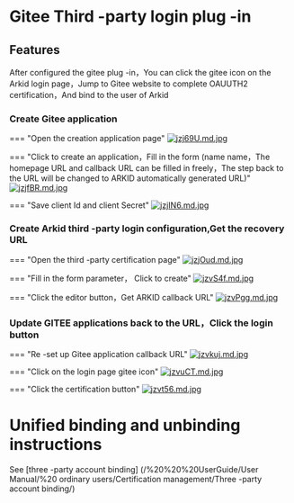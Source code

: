 # Gitee Third -party login plug -in

## Features
After configured the gitee plug -in，You can click the gitee icon on the Arkid login page，Jump to Gitee website to complete OAUUTH2 certification，And bind to the user of Arkid

### Create Gitee application

=== "Open the creation application page"
    [![jzj69U.md.jpg](https://s1.ax1x.com/2022/07/26/jzj69U.md.jpg)](https://imgtu.com/i/jzj69U)

=== "Click to create an application，Fill in the form (name name，The homepage URL and callback URL can be filled in freely，The step back to the URL will be changed to ARKID automatically generated URL)"
    [![jzjfBR.md.jpg](https://s1.ax1x.com/2022/07/26/jzjfBR.md.jpg)](https://imgtu.com/i/jzjfBR)

=== "Save client Id and client Secret"
    [![jzjIN6.md.jpg](https://s1.ax1x.com/2022/07/26/jzjIN6.md.jpg)](https://imgtu.com/i/jzjIN6)

### Create Arkid third -party login configuration,Get the recovery URL

=== "Open the third -party certification page"
    [![jzjOud.md.jpg](https://s1.ax1x.com/2022/07/26/jzjOud.md.jpg)](https://imgtu.com/i/jzjOud)

=== "Fill in the form parameter， Click to create"
    [![jzvS4f.md.jpg](https://s1.ax1x.com/2022/07/26/jzvS4f.md.jpg)](https://imgtu.com/i/jzvS4f)

=== "Click the editor button，Get ARKID callback URL"
    [![jzvPgg.md.jpg](https://s1.ax1x.com/2022/07/26/jzvPgg.md.jpg)](https://imgtu.com/i/jzvPgg)

### Update GITEE applications back to the URL，Click the login button

=== "Re -set up Gitee application callback URL"
    [![jzvkuj.md.jpg](https://s1.ax1x.com/2022/07/26/jzvkuj.md.jpg)](https://imgtu.com/i/jzvkuj)

=== "Click on the login page gitee icon"
    [![jzvuCT.md.jpg](https://s1.ax1x.com/2022/07/26/jzvuCT.md.jpg)](https://imgtu.com/i/jzvuCT)

=== "Click the certification button"
    [![jzvt56.md.jpg](https://s1.ax1x.com/2022/07/26/jzvt56.md.jpg)](https://imgtu.com/i/jzvt56)

# Unified binding and unbinding instructions
See [three -party account binding] (/%20%20%20UserGuide/User Manual/%20 ordinary users/Certification management/Three -party account binding/)
